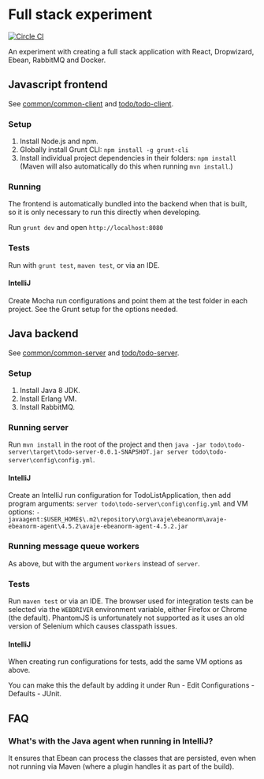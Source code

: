 Full stack experiment
=====================
[![Circle CI](https://circleci.com/gh/Lugribossk/dropwizard-experiment.svg?style=svg)](https://circleci.com/gh/Lugribossk/dropwizard-experiment)

An experiment with creating a full stack application with React, Dropwizard, Ebean, RabbitMQ and Docker.

## Javascript frontend
See [common/common-client](./common/common-client) and [todo/todo-client](./todo/todo-client).

### Setup
1. Install Node.js and npm.
2. Globally install Grunt CLI: `npm install -g grunt-cli`
3. Install individual project dependencies in their folders: `npm install` (Maven will also automatically do this when running `mvn install`.)

### Running
The frontend is automatically bundled into the backend when that is built, so it is only necessary to run this directly when developing. 

Run `grunt dev` and open `http://localhost:8080`

### Tests
Run with `grunt test`, `maven test`, or via an IDE.

#### IntelliJ
Create Mocha run configurations and point them at the test folder in each project. See the Grunt setup for the options needed.

## Java backend
See [common/common-server](./common/common-server) and [todo/todo-server](./todo/todo-server).

### Setup
1. Install Java 8 JDK.
2. Install Erlang VM.
3. Install RabbitMQ.

### Running server
Run `mvn install` in the root of the project and then `java -jar todo\todo-server\target\todo-server-0.0.1-SNAPSHOT.jar server todo\todo-server\config\config.yml`.

#### IntelliJ
Create an IntelliJ run configuration for TodoListApplication, then add program arguments: `server todo\todo-server\config\config.yml`
and VM options: `-javaagent:$USER_HOME$\.m2\repository\org\avaje\ebeanorm\avaje-ebeanorm-agent\4.5.2\avaje-ebeanorm-agent-4.5.2.jar`

### Running message queue workers
As above, but with the argument `workers` instead of `server`.

### Tests
Run `maven test` or via an IDE.
The browser used for integration tests can be selected via the `WEBDRIVER` environment variable, either Firefox or Chrome (the default).
PhantomJS is unfortunately not supported as it uses an old version of Selenium which causes classpath issues.

#### IntelliJ
When creating run configurations for tests, add the same VM options as above.

You can make this the default by adding it under Run - Edit Configurations - Defaults - JUnit.

## FAQ

### What's with the Java agent when running in IntelliJ?
It ensures that Ebean can process the classes that are persisted, even when not running via Maven (where a plugin handles it as part of the build).
